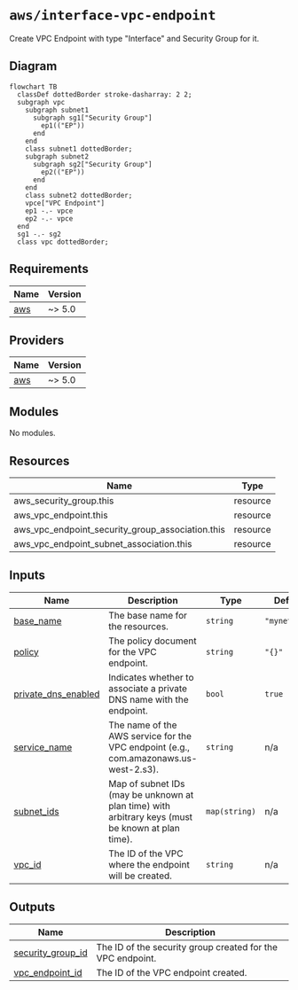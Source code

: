 # `aws/interface-vpc-endpoint`

Create VPC Endpoint with type "Interface" and Security Group for it.

## Diagram

```mermaid
flowchart TB
  classDef dottedBorder stroke-dasharray: 2 2;
  subgraph vpc
    subgraph subnet1
      subgraph sg1["Security Group"]
        ep1(("EP"))
      end
    end
    class subnet1 dottedBorder;
    subgraph subnet2
      subgraph sg2["Security Group"]
        ep2(("EP"))
      end
    end
    class subnet2 dottedBorder;
    vpce["VPC Endpoint"]
    ep1 -.- vpce
    ep2 -.- vpce
  end
  sg1 -.- sg2
  class vpc dottedBorder;
```

<!-- BEGIN_TF_DOCS -->
## Requirements

| Name | Version |
|------|---------|
| <a name="requirement_aws"></a> [aws](#requirement\_aws) | ~> 5.0 |

## Providers

| Name | Version |
|------|---------|
| <a name="provider_aws"></a> [aws](#provider\_aws) | ~> 5.0 |

## Modules

No modules.

## Resources

| Name | Type |
|------|------|
| aws_security_group.this | resource |
| aws_vpc_endpoint.this | resource |
| aws_vpc_endpoint_security_group_association.this | resource |
| aws_vpc_endpoint_subnet_association.this | resource |

## Inputs

| Name | Description | Type | Default | Required |
|------|-------------|------|---------|:--------:|
| <a name="input_base_name"></a> [base\_name](#input\_base\_name) | The base name for the resources. | `string` | `"mynetwork"` | no |
| <a name="input_policy"></a> [policy](#input\_policy) | The policy document for the VPC endpoint. | `string` | `"{}"` | no |
| <a name="input_private_dns_enabled"></a> [private\_dns\_enabled](#input\_private\_dns\_enabled) | Indicates whether to associate a private DNS name with the endpoint. | `bool` | `true` | no |
| <a name="input_service_name"></a> [service\_name](#input\_service\_name) | The name of the AWS service for the VPC endpoint (e.g., com.amazonaws.us-west-2.s3). | `string` | n/a | yes |
| <a name="input_subnet_ids"></a> [subnet\_ids](#input\_subnet\_ids) | Map of subnet IDs (may be unknown at plan time) with arbitrary keys (must be known at plan time). | `map(string)` | n/a | yes |
| <a name="input_vpc_id"></a> [vpc\_id](#input\_vpc\_id) | The ID of the VPC where the endpoint will be created. | `string` | n/a | yes |

## Outputs

| Name | Description |
|------|-------------|
| <a name="output_security_group_id"></a> [security\_group\_id](#output\_security\_group\_id) | The ID of the security group created for the VPC endpoint. |
| <a name="output_vpc_endpoint_id"></a> [vpc\_endpoint\_id](#output\_vpc\_endpoint\_id) | The ID of the VPC endpoint created. |
<!-- END_TF_DOCS -->
